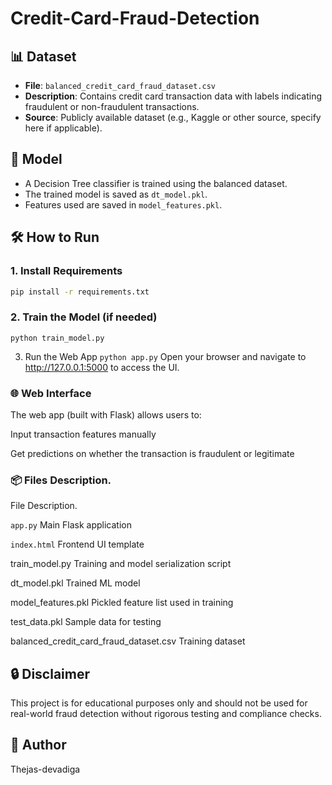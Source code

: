 # Credit-Card-Fraud-Detection


## 📊 Dataset

- **File**: `balanced_credit_card_fraud_dataset.csv`
- **Description**: Contains credit card transaction data with labels indicating fraudulent or non-fraudulent transactions.
- **Source**: Publicly available dataset (e.g., Kaggle or other source, specify here if applicable).

## 🧠 Model

- A Decision Tree classifier is trained using the balanced dataset.
- The trained model is saved as `dt_model.pkl`.
- Features used are saved in `model_features.pkl`.

## 🛠️ How to Run

### 1. Install Requirements

```bash
pip install -r requirements.txt
```
### 2. Train the Model (if needed)
```python train_model.py```

3. Run the Web App
```python app.py```
Open your browser and navigate to http://127.0.0.1:5000 to access the UI.

### 🌐 Web Interface
The web app (built with Flask) allows users to:

Input transaction features manually

Get predictions on whether the transaction is fraudulent or legitimate

### 📦 Files Description.

File	Description.

```app.py```	Main Flask application

```index.html```	Frontend UI template

train_model.py	Training and model serialization script

dt_model.pkl	Trained ML model

model_features.pkl	Pickled feature list used in training

test_data.pkl	Sample data for testing

balanced_credit_card_fraud_dataset.csv	Training dataset





## 🔒 Disclaimer

This project is for educational purposes only and should not be used for real-world fraud detection without rigorous testing and compliance checks.

## 📌 Author

Thejas-devadiga

